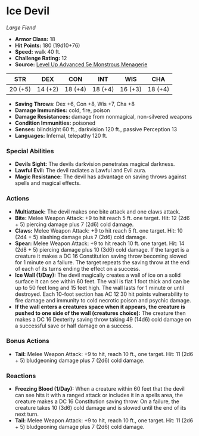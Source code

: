 # Ice Devil

*Large* *Fiend*

- **Armor Class:** 18
- **Hit Points:** 180 (19d10+76)
- **Speed:** walk 40 ft.
- **Challenge Rating:** 12
- **Source:** [Level Up Advanced 5e Monstrous Menagerie](https://www.levelup5e.com)

| STR | DEX | CON | INT | WIS | CHA |
| --- | --- | --- | --- | --- | --- |
| 20 (+5) | 14 (+2) | 18 (+4) | 18 (+4) | 16 (+3) | 18 (+4) |

- **Saving Throws**: Dex +6, Con +8, Wis +7, Cha +8
- **Damage Immunities:** cold, fire, poison
- **Damage Resistances:** damage from nonmagical, non-silvered weapons
- **Condition Immunities:** poisoned
- **Senses:** blindsight 60 ft., darkvision 120 ft., passive Perception 13
- **Languages:** Infernal, telepathy 120 ft.
### Special Abilities
- **Devils Sight:** The devils darkvision penetrates magical darkness.
- **Lawful Evil:** The devil radiates a Lawful and Evil aura.
- **Magic Resistance:** The devil has advantage on saving throws against spells and magical effects.
### Actions
- **Multiattack:** The devil makes one bite attack and one claws attack.
- **Bite:** Melee Weapon Attack: +9 to hit  reach 5 ft.  one target. Hit: 12 (2d6 + 5) piercing damage plus 7 (2d6) cold damage.
- **Claws:** Melee Weapon Attack: +9 to hit  reach 5 ft.  one target. Hit: 10 (2d4 + 5) slashing damage plus 7 (2d6) cold damage.
- **Spear:** Melee Weapon Attack: +9 to hit  reach 10 ft.  one target. Hit: 14 (2d8 + 5) piercing damage plus 10 (3d6) cold damage. If the target is a creature  it makes a DC 16 Constitution saving throw  becoming slowed for 1 minute on a failure. The target repeats the saving throw at the end of each of its turns  ending the effect on a success.
- **Ice Wall (1/Day):** The devil magically creates a wall of ice on a solid surface it can see within 60 feet. The wall is flat  1 foot thick  and can be up to 50 feet long and 15 feet high. The wall lasts for 1 minute or until destroyed. Each 10-foot section has AC 12  30 hit points  vulnerability to fire damage  and immunity to cold  necrotic  poison  and psychic damage.
- **If the wall enters a creatures space when it appears, the creature is pushed to one side of the wall (creatures choice):** The creature then makes a DC 16 Dexterity saving throw  taking 49 (14d6) cold damage on a successful save or half damage on a success.
### Bonus Actions
- **Tail:** Melee Weapon Attack: +9 to hit, reach 10 ft., one target. Hit: 11 (2d6 + 5) bludgeoning damage plus 7 (2d6) cold damage.
### Reactions
- **Freezing Blood (1/Day):** When a creature within 60 feet that the devil can see hits it with a ranged attack or includes it in a spells area, the creature makes a DC 16 Constitution saving throw. On a failure, the creature takes 10 (3d6) cold damage and is slowed until the end of its next turn.
- **Tail:** Melee Weapon Attack: +9 to hit, reach 10 ft., one target. Hit: 11 (2d6 + 5) bludgeoning damage plus 7 (2d6) cold damage.
